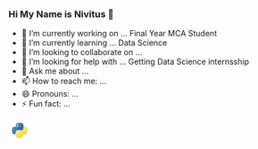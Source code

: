 ### Hi My Name is Nivitus 👋


- 🔭 I’m currently working on ... Final Year MCA Student
- 🌱 I’m currently learning ... Data Science
- 👯 I’m looking to collaborate on ... 
- 🤔 I’m looking for help with ... Getting Data Science internsship
- 💬 Ask me about ... 
- 📫 How to reach me: ...
- 😄 Pronouns: ... 
- ⚡ Fun fact: ...


<code><img height="40" src="https://raw.githubusercontent.com/github/explore/80688e429a7d4ef2fca1e82350fe8e3517d3494d/topics/python/python.png" title="python"></code>

